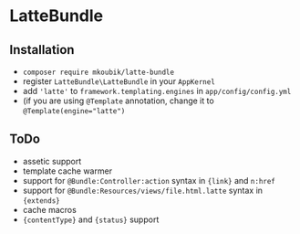 LatteBundle
===========

Installation
------------

- `composer require mkoubik/latte-bundle`
- register `LatteBundle\LatteBundle` in your `AppKernel`
- add `'latte'` to `framework.templating.engines` in `app/config/config.yml`
- (if you are using `@Template` annotation, change it to `@Template(engine="latte")`

ToDo
----
- assetic support
- template cache warmer
- support for `@Bundle:Controller:action` syntax in `{link}` and `n:href`
- support for `@Bundle:Resources/views/file.html.latte` syntax in `{extends}`
- cache macros
- `{contentType}` and `{status}` support

